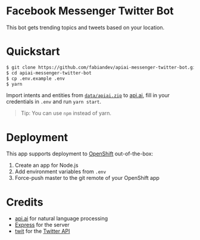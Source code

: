 # Facebook Messenger Twitter Bot

This bot gets trending topics and tweets based on your location.

# Quickstart

```sh
$ git clone https://github.com/fabiandev/apiai-messenger-twitter-bot.git
$ cd apiai-messenger-twitter-bot
$ cp .env.example .env
$ yarn
```


Import intents and entities from [`data/apiai.zip`](https://github.com/fabiandev/apiai-messenger-twitter-bot/tree/master/data)
to [api.ai](https://api.ai), fill in your credentials in `.env` and run `yarn start`.

> Tip: You can use `npm` instead of yarn.

# Deployment

This app supports deployment to [OpenShift](https://www.openshift.com) out-of-the-box:

1. Create an app for Node.js
2. Add environment variables from `.env`
3. Force-push master to the git remote of your OpenShift app

# Credits

- [api.ai](https://api.ai) for natural language processing
- [Express](https://github.com/expressjs/expressjs.com) for the server
- [twit](https://github.com/ttezel/twit) for the [Twitter API](https://dev.twitter.com/rest/public)

